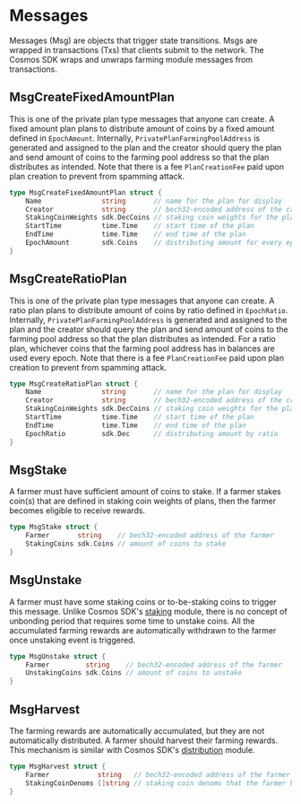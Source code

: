 <!-- order: 4 -->

# Messages

Messages (Msg) are objects that trigger state transitions. Msgs are wrapped in transactions (Txs) that clients submit to the network. The Cosmos SDK wraps and unwraps farming module messages from transactions.

## MsgCreateFixedAmountPlan

This is one of the private plan type messages that anyone can create. A fixed amount plan plans to distribute amount of coins by a fixed amount defined in `EpochAmount`. Internally, `PrivatePlanFarmingPoolAddress` is generated and assigned to the plan and the creator should query the plan and send amount of coins to the farming pool address so that the plan distributes as intended. Note that there is a fee `PlanCreationFee` paid upon plan creation to prevent from spamming attack.

```go
type MsgCreateFixedAmountPlan struct {
	Name               string       // name for the plan for display
	Creator            string       // bech32-encoded address of the creator for the private plan
	StakingCoinWeights sdk.DecCoins // staking coin weights for the plan
	StartTime          time.Time    // start time of the plan
	EndTime            time.Time    // end time of the plan
	EpochAmount        sdk.Coins    // distributing amount for every epoch
}
```

## MsgCreateRatioPlan

This is one of the private plan type messages that anyone can create. A ratio plan plans to distribute amount of coins by ratio defined in `EpochRatio`. Internally, `PrivatePlanFarmingPoolAddress` is generated and assigned to the plan and the creator should query the plan and send amount of coins to the farming pool address so that the plan distributes as intended. For a ratio plan, whichever coins that the farming pool address has in balances are used every epoch. Note that there is a fee `PlanCreationFee` paid upon plan creation to prevent from spamming attack.

```go
type MsgCreateRatioPlan struct {
	Name               string       // name for the plan for display
	Creator            string       // bech32-encoded address of the creator for the private plan
	StakingCoinWeights sdk.DecCoins // staking coin weights for the plan
	StartTime          time.Time    // start time of the plan
	EndTime            time.Time    // end time of the plan
	EpochRatio         sdk.Dec      // distributing amount by ratio
}
```

## MsgStake

A farmer must have sufficient amount of coins to stake. If a farmer stakes coin(s) that are defined in staking coin weights of plans, then the farmer becomes eligible to receive rewards.

```go
type MsgStake struct {
	Farmer       string    // bech32-encoded address of the farmer
	StakingCoins sdk.Coins // amount of coins to stake
}
```

## MsgUnstake

A farmer must have some staking coins or to-be-staking coins to trigger this message. Unlike Cosmos SDK's [staking](https://github.com/cosmos/cosmos-sdk/blob/master/x/staking/spec/01_state.md) module, there is no concept of unbonding period that requires some time to unstake coins. All the accumulated farming rewards are automatically withdrawn to the farmer once unstaking event is triggered.

```go
type MsgUnstake struct {
    Farmer         string    // bech32-encoded address of the farmer
    UnstakingCoins sdk.Coins // amount of coins to unstake
}
```

## MsgHarvest

The farming rewards are automatically accumulated, but they are not automatically distributed. A farmer should harvest their farming rewards. This mechanism is similar with Cosmos SDK's [distribution](https://github.com/cosmos/cosmos-sdk/blob/master/x/distribution/spec/01_concepts.md) module.

```go
type MsgHarvest struct {
    Farmer            string   // bech32-encoded address of the farmer
    StakingCoinDenoms []string // staking coin denoms that the farmer has staked
}
```
